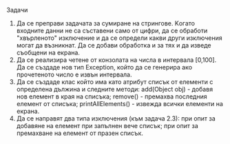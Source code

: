 Задачи
1. Да се преправи задачата за сумиране на стрингове.
Kогато входните данни не са съставени само от цифри, да се обработи "хвърленото" изключение и да се определи какви други изключения могат да възникнат. Да се добави обработка и за тях и да изведе съобщени на екрана.
2. Да се реализира четене от конзолата на числа в интервала [0,100].
Да се създаде нов тип Exception, който да се генерира ако прочетеното число е извън интервала.
3. Да се създаде клас който има като атрибут списък от елементи с определена дължина и следните методи:
add(Object obj) - добавя нов елемент в края на списъка;
remove() - премахва последния елемент от списъка;
printAllElements() - извежда всички елементи на екрана.
4. Да се направят два типа изключения (към задача 2.3):
при опит за добавяне на елемент при запълнен вече списък;
при опит за премахване на елемент от празен списък.
